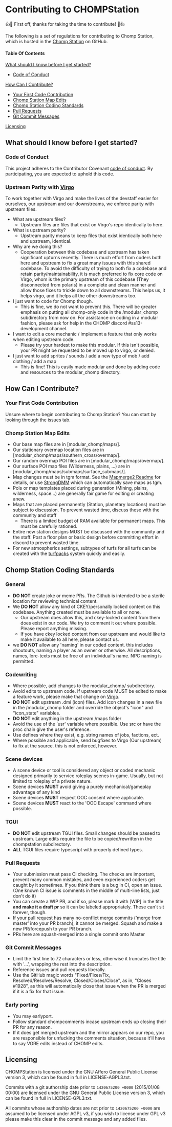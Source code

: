 # Contributing to CHOMPStation

:+1::tada: First off, thanks for taking the time to contribute! :tada::+1:

The following is a set of regulations for contributing to Chomp Station, which is hosted in the [Chomp Station](https://github.com/CHOMPStation2/CHOMPStation2) on GitHub.

#### Table Of Contents

[What should I know before I get started?](#what-should-i-know-before-i-get-started)
  * [Code of Conduct](#code-of-conduct)

[How Can I Contribute?](#how-can-i-contribute)
  * [Your First Code Contribution](#your-first-code-contribution)
  * [Chomp Station Map Edits](#chomp-station-map-edits)
  * [Chomp Station Coding Standards](#chomp-station-coding-standards)
  * [Pull Requests](#pull-requests)
  * [Git Commit Messages](#git-commit-messages)

[Licensing](#Licensing)


## What should I know before I get started?

### Code of Conduct

This project adheres to the Contributor Covenant [code of conduct](code_of_conduct.md).
By participating, you are expected to uphold this code.

### Upstream Parity with [Virgo](https://github.com/VOREStation/VOREStation)

To work together with Virgo and make the lives of the devstaff easier for ourselves, our upstream and our downstreams, we enforce parity with upstream files.
* What are upstream files?
    * Upstream files are files that exist on Virgo's repo identically to here.
* What is upstream parity?
    * Upstream parity means to keep files that exist identically both here and upstream, identical. 
* Why are we doing this?
    * Cooperation between this codebase and upstream has taken significant upturns recently. There is much effort from coders both here and upstream to fix a great many issues with this shared codebase. To avoid the difficulty of trying to both fix a codebase and retain parity/maintainability, it is much preferred to fix core code on Virgo, whom is the primary upstream of this codebase (They disconnected from polaris) in a complete and clean manner and allow those fixes to trickle down to all downstreams. This helps us, it helps virgo, and it helps all the other downstreams too. 
* I just want to code for Chomp though.
    * This is fine, we do not want to prevent this. There will be greater emphasis on putting all chomp-only code in the /modular_chomp subdirectory from now on. For assistance on coding in a modular fashion, please ask for help in the CHOMP discord #ss13-development channel.
* I want to edit a core mechanic / implement a feature that only works when editing upstream code.
    * Please try your hardest to make this modular. If this isn't possible, your PR might be requested to be moved up to virgo, or denied. 
* I just want to add sprites / sounds / add a new type of mob / add clothing / add a map
    * This is fine! This is easily made modular and done by adding code and resources to the modular_chomp directory. 

## How Can I Contribute?

### Your First Code Contribution

Unsure where to begin contributing to Chomp Station? You can start by looking through the issues tab.

### Chomp Station Map Edits

* Our base map files are in [modular_chomp/maps/].
* Our stationary overmap location files are in [modular_chomp/maps/southern_cross/overmap/].
* Our random overmap POI files are in [modular_chomp/maps/overmap/].
* Our surface POI map files (Wilderness, plains, ...) are in [modular_chomp/maps/submaps/surface_submaps/].
* Map changes must be in tgm format. See the [Mapmerge2 Readme](../tools/mapmerge2/readme.md) for details, or use [StrongDMM](../tools/StrongDMM/README.md) which can automatically save maps as tgm.
* PoIs or map templates placed during generation (Mining, plains, wilderness, space...) are generally fair game for editing or creating anew.
* Maps that are placed permanently (Station, planetary locations) must be subject to discussion. To prevent wasted time, discuss these with the community and staff
    * There is a limited budget of RAM available for permanent maps. This must be carefully rationed. 
* Entire new station designs MUST be discussed with the community and the staff. Post a floor plan or basic design before committing effort in discord to prevent wasted time. 
* For new atmospherics settings, subtypes of turfs for all turfs can be created with the [turfpacks](../modular_chomp/maps/~turfpacks/turfpacks.dm) system quickly and easily.

## Chomp Station Coding Standards

### General
* **DO NOT** create joke or meme PRs. The Github is intended to be a sterile location for reviewing technical content.
* We **DO NOT** allow any kind of CKEY/personally locked content on this codebase. Anything created must be available to all or none.
    * Our upstream does allow this, and ckey-locked content from them does exist in our code. We try to comment it out where possible. Please report anything missing.
    * If you have ckey locked content from our upstream and would like to make it available to all here, please contact us.
* we **DO NOT** allow any 'naming' in our coded content. this includes shoutouts, naming a player as an owner or otherwise. All descriptions, names, lore-texts must be free of an individual's name. NPC naming is permitted.

### Codewriting
* Where possible, add changes to the modular_chomp/ subdirectory.
* Avoid edits to upstream code. If upstream code MUST be edited to make a feature work, please make that change on [Virgo](https://github.com/VOREStation/VOREStation).
* **DO NOT** edit upstream .dmi (icon) files. Add icon changes in a new file in the /modular_chomp folder and override the object's "icon" and "icon_state" variables. 
* **DO NOT** edit anything in the upstream /maps folder 
* Avoid the use of the 'usr' variable where possible. Use src or have the proc chain give the user's reference.
* Use defines where they exist, e.g. string names of jobs, factions, ect. 
* Where possible and applicable, send bugfixes to Virgo (Our upstream) to fix at the source. this is not enforced, however.

### Scene devices
* A scene device or tool is considered any object or coded mechanic designed primarily to service roleplay scenes in-game. Usually, but not limited to roleplay of a private nature.
* Scene devices **MUST** avoid giving a purely mechanical/gameplay advantage of any kind 
* Scene devices **MUST** respect OOC consent where applicable.
* Scene devices **MUST** react to the 'OOC Escape' command where possible. 

### TGUI
* **DO NOT** edit upstream TGUI files. Small changes should be passed to upstream. Large edits require the file to be copied/rewritten in the chompstation subdirectory.
* **ALL** TGUI files require typescript with properly defined types.


### Pull Requests

* Your submission must pass CI checking. The checks are important, prevent many common mistakes, and even experienced coders get caught by it sometimes. If you think there is a bug in CI, open an issue. (One known CI issue is comments in the middle of multi-line lists, just don't do it)
* You can create a WIP PR, and if so, please mark it with [WIP] in the title **and make it a draft pr** so it can be labeled appropriately. These can't sit forever, though.
* If your pull request has many no-conflict merge commits ('merge from master' into your PR branch), it cannot be merged. Squash and make a new PR/forcepush to your PR branch.
* PRs here are squash-merged into a single commit onto Master

### Git Commit Messages

* Limit the first line to 72 characters or less, otherwise it truncates the title with '...', wrapping the rest into the description.
* Reference issues and pull requests liberally.
* Use the GitHub magic words "Fixed/Fixes/Fix, Resolved/Resolves/Resolve, Closed/Closes/Close", as in, "Closes #1928", as this will automatically close that issue when the PR is merged if it is a fix for that issue.

### Early porting

* You may earlyport.
* Follow standard chompcomments incase upstream ends up closing their PR for any reason.
* If it does get merged upstream and the mirror appears on our repo, you are responsible for unfucking the comments situation, because it'll have to say VORE edits instead of CHOMP edits.

## Licensing
CHOMPStation is licensed under the GNU Affero General Public License version 3, which can be found in full in LICENSE-AGPL3.txt.

Commits with a git authorship date prior to `1420675200 +0000` (2015/01/08 00:00) are licensed under the GNU General Public License version 3, which can be found in full in LICENSE-GPL3.txt.

All commits whose authorship dates are not prior to `1420675200 +0000` are assumed to be licensed under AGPL v3, if you wish to license under GPL v3 please make this clear in the commit message and any added files.
